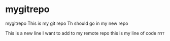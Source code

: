 # mygitrepo
mygitrepo
This is my git repo
Th should go in my new repo 

This is a new line I want to add to my remote repo
 this is my line of code
 rrrr